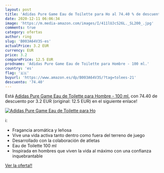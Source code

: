 ```yaml
---
layout: post
title: 'Adidas Pure Game Eau de Toilette para Ho al 74.40 % de descuento'
date: 2020-12-11 06:06:34
image: 'https://m.media-amazon.com/images/I/411lUJcS26L._SL200_.jpg'
comments: true
category: ofertas
author: ring
slug: 'B003A64V3S-es'
actualPrice: 3.2 EUR
currency: EUR
price: 3.2
comparePrice: 12.5 EUR
prodname: 'Adidas Pure Game Eau de Toilette para Hombre - 100 ml.'
country: 'es'
flag: '🇪🇸'
buyurl: 'https://www.amazon.es/dp/B003A64V3S/?tag=tolees-21'
descuento: '74.40'
---
```


Está [Adidas Pure Game Eau de Toilette para Hombre - 100 ml.](https://www.amazon.es/dp/B003A64V3S/?tag=tolees-21) con 74.40 de descuento por 3.2 EUR (original: 12.5 EUR) en el siguiente enlace!

[![Adidas Pure Game Eau de Toilette para Ho](https://m.media-amazon.com/images/I/411lUJcS26L._SL200_.jpg)](https://www.amazon.es/dp/B003A64V3S/?tag=tolees-21)

ℹ️:

- Fragancia aromática y leñosa
- Vive una vida activa tanto dentro como fuera del terreno de juego
- Desarrollado con la colaboración de atletas
- Eau de Toilette 100 ml
- Inspirada en hombres que viven la vida al máximo con una confianza inquebrantable

[Ver la oferta!!](https://www.amazon.es/dp/B003A64V3S/?tag=tolees-21)
